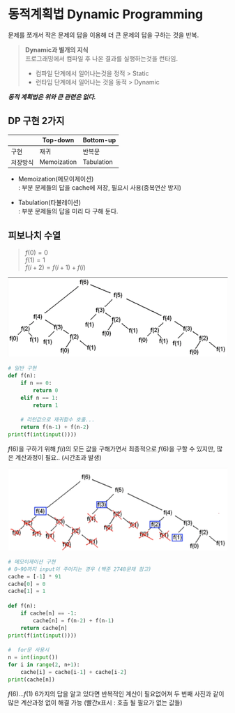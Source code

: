 # 동적계획법 Dynamic Programming
문제를 쪼개서 작은 문제의 답을 이용해 더 큰 문제의 답을 구하는 것을 반복.  

>**Dynamic과 별개의 지식**   
>프로그래밍에서 컴파일 후 나온 결과를 실행하는것을 런타임.  
>- 컴파일 단계에서 일어나는것을 정적 > Static
>- 런타임 단계에서 일어나는 것을 동적 > Dynamic  

***동적 계획법은 위와 큰 관련은 없다.***

## DP 구현 2가지
|       |Top-down   |Bottom-up |
|-------|-----------|----------|
|구현   |재귀        |반복문    |
|저장방식|Memoization|Tabulation|
- Memoization(메모이제이션)  
: 부분 문제들의 답을 cache에 저장, 필요시 사용(중복연산 방지)  

- Tabulation(타뷸레이션)  
: 부분 문제들의 답을 미리 다 구해 둔다. 

## 피보나치 수열
>$f(0) = 0$  
>$f(1) = 1$  
>$f(i+2) = f(i+1) + f(i)$

![alt text](image/image.png)
```python
# 일반 구현
def f(n):
    if n == 0:
        return 0
    elif n == 1:
        return 1

    # 리턴값으로 재귀함수 호출...    
    return f(n-1) + f(n-2)
print(f(int(input())))
```
$f(6)$을 구하기 위해 $f(i)$의 모든 값을 구해가면서 최종적으로 $f(6)$을 구할 수 있지만, 많은 계산과정이 필요.. (시간초과 발생)  

![alt text](image/image-1.png)
```python
# 메모이제이션 구현
# 0~90까지 input이 주어지는 경우 (백준 2748문제 참고)
cache = [-1] * 91
cache[0] = 0
cache[1] = 1

def f(n):
    if cache[n] == -1:
        cache[n] = f(n-2) + f(n-1)
    return cache[n]
print(f(int(input())))

#  for문 사용시 
n = int(input())
for i in range(2, n+1):
    cache[i] = cache[i-1] + cache[i-2]
print(cache[n])

```

$f(6)...f(1)$ 6가지의 답을 알고 있다면 반복적인 계산이 필요없어져 두 번째 사진과 같이 많은 계산과정 없이 해결 가능 (빨간x표시 : 호출 될 필요가 없는 값들)